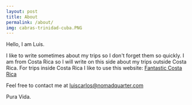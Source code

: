 ```yaml
---
layout: post
title: About
permalink: /about/
img: cabras-trinidad-cuba.PNG
---
```


Hello, I am Luis.

I like to write sometimes about my trips so I don't forget them so quickly. I am from Costa Rica so I will write on this side about my trips outside Costa Rica. For trips inside Costa Rica I like to use this website:
<a href="http://www.fantasticcostarica.com/"> Fantastic Costa Rica</a>

Feel free to contact me at <a href="mailto:luiscarlos@nomadquarter.com">luiscarlos@nomadquarter.com</a>

Pura Vida.